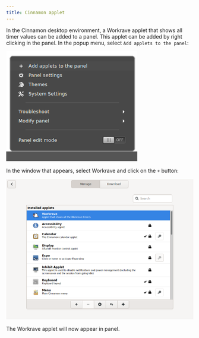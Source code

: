 ```yaml
---
title: Cinnamon applet
---
```

In the Cinnamon desktop environment, a Workrave applet that shows all timer values can be added to a panel. This applet can be added by right clicking in the panel. In the popup menu, select `Add applets to the panel`:

![Enable Cinnamon applet](/images/screenshots/cinnamon-applet-activate-1.png)

In the window that appears, select Workrave and click on the `+` button:

![Enable Cinnamon applet](/images/screenshots/cinnamon-applet-activate-2.png)

The Workrave applet will now appear in panel.
